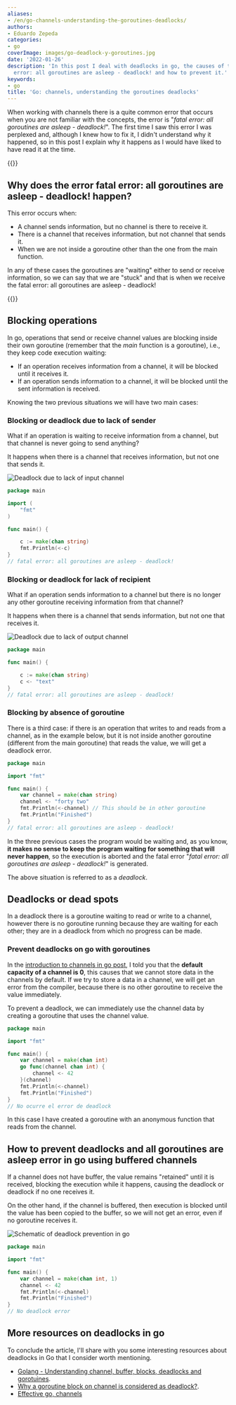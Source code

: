 ```yaml
---
aliases:
- /en/go-channels-understanding-the-goroutines-deadlocks/
authors:
- Eduardo Zepeda
categories:
- go
coverImage: images/go-deadlock-y-goroutines.jpg
date: '2022-01-26'
description: 'In this post I deal with deadlocks in go, the causes of the fatal error
  error: all goroutines are asleep - deadlock! and how to prevent it.'
keywords:
- go
title: 'Go: channels, understanding the goroutines deadlocks'
---
```


When working with channels there is a quite common error that occurs when you are not familiar with the concepts, the error is "_fatal error: all goroutines are asleep - deadlock!_". The first time I saw this error I was perplexed and, although I knew how to fix it, I didn't understand why it happened, so in this post I explain why it happens as I would have liked to have read it at the time.

{{<box link="/en/pages/go-programming-language-tutorial/" image="https://res.cloudinary.com/dwrscezd2/image/upload/v1717959563/Go_gopher_favicon_uzxa20.svg" type="info" message="Hey! did you know that I wrote a completely Free Go programming language tutorial?, click here to read it it">}}

## Why does the error fatal error: all goroutines are asleep - deadlock! happen?

This error occurs when:
- A channel sends information, but no channel is there to receive it.
- There is a channel that receives information, but not channel that sends it.
- When we are not inside a goroutine other than the one from the main function.

In any of these cases the goroutines are "waiting" either to send or receive information, so we can say that we are "stuck" and that is when we receive the fatal error: all goroutines are asleep - deadlock!

{{<ad>}}

## Blocking operations

In go, operations that send or receive channel values are blocking inside their own goroutine (remember that the _main_ function is a goroutine), i.e., they keep code execution waiting:

* If an operation receives information from a channel, it will be blocked until it receives it.
* If an operation sends information to a channel, it will be blocked until the sent information is received.

Knowing the two previous situations we will have two main cases:

### Blocking or deadlock due to lack of sender

What if an operation is waiting to receive information from a channel, but that channel is never going to send anything?

It happens when there is a channel that receives information, but not one that sends it.

![Deadlock due to lack of input channel](images/deadlock-sender-go.jpg "There is no operation that sends data through a channel.")

```go
package main

import (
    "fmt"
)

func main() {

    c := make(chan string)
    fmt.Println(<-c)
}
// fatal error: all goroutines are asleep - deadlock!
```

### Blocking or deadlock for lack of recipient

What if an operation sends information to a channel but there is no longer any other goroutine receiving information from that channel?

It happens when there is a channel that sends information, but not one that receives it.

![Deadlock due to lack of output channel](images/deadlock-receiver-go.jpg "In a deaclock due to lack of output channel there is no operation that receives text through a channel.")

```go
package main

func main() {

    c := make(chan string)
    c <- "text"
}
// fatal error: all goroutines are asleep - deadlock!
```

### Blocking by absence of goroutine

There is a third case: if there is an operation that writes to and reads from a channel, as in the example below, but it is not inside another goroutine (different from the main goroutine) that reads the value, we will get a deadlock error.

```go
package main

import "fmt"

func main() {
    var channel = make(chan string)
    channel <- "forty two"
    fmt.Println(<-channel) // This should be in other goroutine
    fmt.Println("Finished")
}
// fatal error: all goroutines are asleep - deadlock!
```

In the three previous cases the program would be waiting and, as you know, **it makes no sense to keep the program waiting for something that will never happen**, so the execution is aborted and the fatal error "_fatal error: all goroutines are asleep - deadlock!_" is generated.

The above situation is referred to as a *deadlock*.

## Deadlocks or dead spots

In a deadlock there is a goroutine waiting to read or write to a channel, however there is no goroutine running because they are waiting for each other; they are in a deadlock from which no progress can be made.

### Prevent deadlocks on go with goroutines

In the [introduction to channels in go post](/en/go/go-use-of-channels-to-communicate-goroutines/), I told you that the **default capacity of a channel is 0**, this causes that we cannot store data in the channels by default. If we try to store a data in a channel, we will get an error from the compiler, because there is no other goroutine to receive the value immediately.

To prevent a deadlock, we can immediately use the channel data by creating a goroutine that uses the channel value.

```go
package main

import "fmt"

func main() {
    var channel = make(chan int)
    go func(channel chan int) {
        channel <- 42
    }(channel)
    fmt.Println(<-channel)
    fmt.Println("Finished")
}
// No ocurre el error de deadlock
```

In this case I have created a goroutine with an anonymous function that reads from the channel.

## How to prevent deadlocks and all goroutines are asleep error in go using buffered channels

If a channel does not have buffer, the value remains "retained" until it is received, blocking the execution while it happens, causing the deadlock or deadlock if no one receives it.

On the other hand, if the channel is buffered, then execution is blocked until the value has been copied to the buffer, so we will not get an error, even if no goroutine receives it.

![Schematic of deadlock prevention in go](images/deadlocks-prevencion-go-1.jpg "In a buffered channel it does not matter if the value is not read because it has already been copied to the buffer.")

```go
package main

import "fmt"

func main() {
    var channel = make(chan int, 1)
    channel <- 42
    fmt.Println(<-channel)
    fmt.Println("Finished")
}
// No deadlock error
```

## More resources on deadlocks in go

To conclude the article, I'll share with you some interesting resources about deadlocks in Go that I consider worth mentioning.

* [Golang - Understanding channel, buffer, blocks, deadlocks and gorotuines](https://gist.github.com/YumaInaura/8d52e73dac7dc361745bf568c3c4ba37).
* [Why a goroutine block on channel is considered as deadlock?](https://stackoverflow.com/questions/61759204/why-a-go-routine-block-on-channel-is-considered-as-deadlock).
* [Effective go, channels](https://go.dev/doc/effective_go#channels)